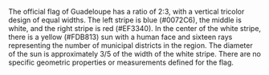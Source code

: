 The official flag of Guadeloupe has a ratio of 2:3, with a vertical tricolor design of equal widths. The left stripe is blue (#0072C6), the middle is white, and the right stripe is red (#EF3340). In the center of the white stripe, there is a yellow (#FDB813) sun with a human face and sixteen rays representing the number of municipal districts in the region. The diameter of the sun is approximately 3/5 of the width of the white stripe. There are no specific geometric properties or measurements defined for the flag.
